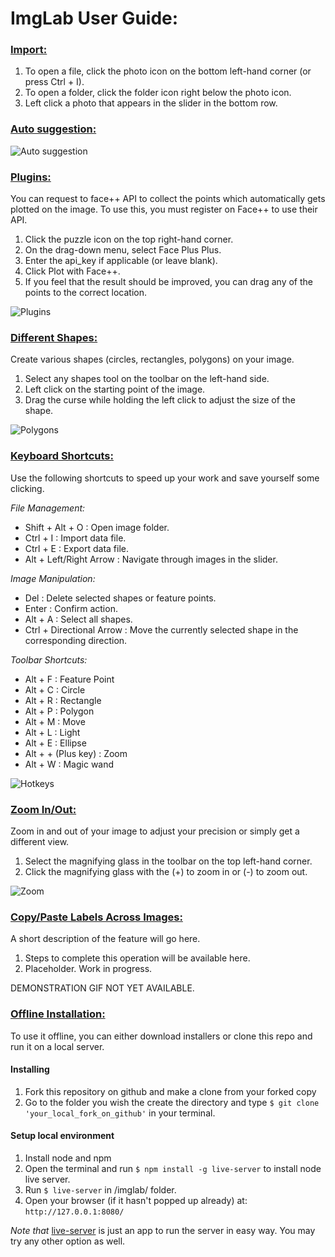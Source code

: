 # ImgLab User Guide:

### [Import:](#import)

1. To open a file, click the photo icon on the bottom left-hand corner (or press Ctrl + I).
2. To open a folder, click the folder icon right below the photo icon.
3. Left click a photo that appears in the slider in the bottom row.

### [Auto suggestion:](#auto-suggestion)

![Auto suggestion](/img/imglab-autosuggestion.gif)

### [Plugins:](#plugins)

You can request to face++ API to collect the points which automatically gets plotted on the image.
To use this, you must register on Face++ to use their API.

1. Click the puzzle icon on the top right-hand corner.
2. On the drag-down menu, select Face Plus Plus.
3. Enter the api_key if applicable (or leave blank).
4. Click Plot with Face++.
5. If you feel that the result should be improved, you can drag any of the points to the correct location.

![Plugins](/img/imglab-fpp.gif)

### [Different Shapes:](#different-shapes)

Create various shapes (circles, rectangles, polygons) on your image.

1. Select any shapes tool on the toolbar on the left-hand side.
2. Left click on the starting point of the image.
3. Drag the curse while holding the left click to adjust the size of the shape.

![Polygons](/img/imglab-polygon.gif)

### [Keyboard Shortcuts:](##keyboard-shortcuts)

Use the following shortcuts to speed up your work and save yourself some clicking.

*File Management:*

* Shift + Alt + O : Open image folder.
* Ctrl + I : Import data file.
* Ctrl + E : Export data file.
* Alt + Left/Right Arrow : Navigate through images in the slider.

*Image Manipulation:*

* Del : Delete selected shapes or feature points.
* Enter : Confirm action.
* Alt + A : Select all shapes.
* Ctrl + Directional Arrow : Move the currently selected shape in the corresponding direction.

*Toolbar Shortcuts:*

* Alt + F : Feature Point
* Alt + C : Circle
* Alt + R : Rectangle
* Alt + P : Polygon
* Alt + M : Move
* Alt + L : Light
* Alt + E : Ellipse
* Alt + + (Plus key) : Zoom
* Alt + W : Magic wand

![Hotkeys](/img/imglab-hotkeys.gif)

### [Zoom In/Out:](#zoom-inout)

Zoom in and out of your image to adjust your precision or simply get a different view.

1. Select the magnifying glass in the toolbar on the top left-hand corner.
2. Click the magnifying glass with the (+) to zoom in or (-) to zoom out.

![Zoom](/img/imglab-zoom.gif)

### [Copy/Paste Labels Across Images:](##copypaste-labels-across-images)

A short description of the feature will go here.

1. Steps to complete this operation will be available here.
2. Placeholder. Work in progress.

DEMONSTRATION GIF NOT YET AVAILABLE.

### [Offline Installation:](#offline-installation)

To use it offline, you can either download installers or clone this repo and run it on a local server.

#### Installing

1. Fork this repository on github and make a clone from your forked copy
2. Go to the folder you wish the create the directory and type ``` $ git clone 'your_local_fork_on_github' ``` in your terminal.

#### Setup local environment

1. Install node and npm
2. Open the terminal and run `$ npm install -g live-server` to install node live server.
3. Run `$ live-server` in /imglab/ folder.
4. Open your browser (if it hasn't popped up already) at: `http://127.0.0.1:8080/`

*Note that* [live-server](https://www.npmjs.com/package/live-server) is just an app to run the server in easy way. You may try any other option as well. 